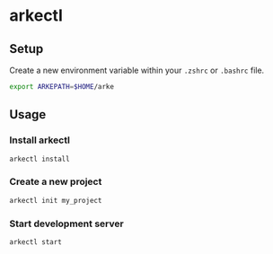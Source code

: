 # arkectl

## Setup

Create a new environment variable within your `.zshrc` or `.bashrc` file.

```bash
export ARKEPATH=$HOME/arke
```

## Usage

### Install arkectl

```bash
arkectl install
```

### Create a new project

```bash
arkectl init my_project
```

### Start development server

```bash
arkectl start
```
